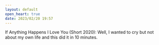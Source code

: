 ```yaml
---
layout: default
open_heart: true
date: 2023/02/20 19:57
---
```


If Anything Happens I Love You (Short 2020): Well, I wanted to cry but not about my own life and this did it in 10 minutes.
